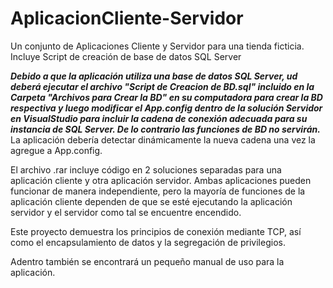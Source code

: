 # AplicacionCliente-Servidor
Un conjunto de Aplicaciones Cliente y Servidor para una tienda ficticia. Incluye Script de creación de base de datos SQL Server

***Debido a que la aplicación utiliza una base de datos SQL Server, ud deberá ejecutar el archivo "Script de Creacion de BD.sql" incluido en la Carpeta "Archivos para Crear la BD" en su computadora para crear la BD respectiva y luego modificar el App.config dentro de la solución Servidor en VisualStudio para incluir la cadena de conexión adecuada para su instancia de SQL Server. De lo contrario las funciones de BD no servirán.***
La aplicación debería detectar dinámicamente la nueva cadena una vez la agregue a App.config.

El archivo .rar incluye código en 2 soluciones separadas para una aplicación cliente y otra aplicación servidor.
Ambas aplicaciones pueden funcionar de manera independiente, pero la mayoría de funciones de la aplicación cliente dependen de que se esté ejecutando la aplicación servidor y el servidor como tal se encuentre encendido.

Este proyecto demuestra los principios de conexión mediante TCP, así como el encapsulamiento de datos y la segregación de privilegios. 

Adentro también se encontrará un pequeño manual de uso para la aplicación.
